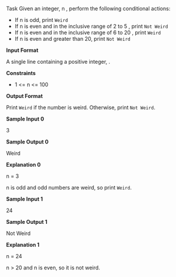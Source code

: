 Task
Given an integer, n , perform the following conditional actions:

+ If n is odd, print `Weird`
+ If n is even and in the inclusive range of 2 to 5 , print `Not Weird`
+ If n is even and in the inclusive range of 6 to 20 , print `Weird`
+ If n is even and greater than 20, print `Not Weird`

**Input Format**

A single line containing a positive integer, .

**Constraints**

+ 1 <= n <= 100

**Output Format**

Print `Weird` if the number is weird. Otherwise, print `Not Weird`.

**Sample Input 0**

3

**Sample Output 0**

Weird

**Explanation 0**

n = 3

n is odd and odd numbers are weird, so print `Weird`.

**Sample Input 1**

24

**Sample Output 1**

Not Weird

**Explanation 1**

n = 24

n > 20 and n is even, so it is not weird.
